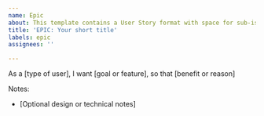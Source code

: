```yaml
---
name: Epic
about: This template contains a User Story format with space for sub-issues
title: 'EPIC: Your short title'
labels: epic
assignees: ''

---
```


<!-- Add your user story below -->
As a [type of user], I want [goal or feature], so that [benefit or reason]

<!-- REMINDER: Really think about various edge cases -->
<!-- Add a list of Acceptance Criteria here or use sub-issues -->

Notes:
- [Optional design or technical notes]
